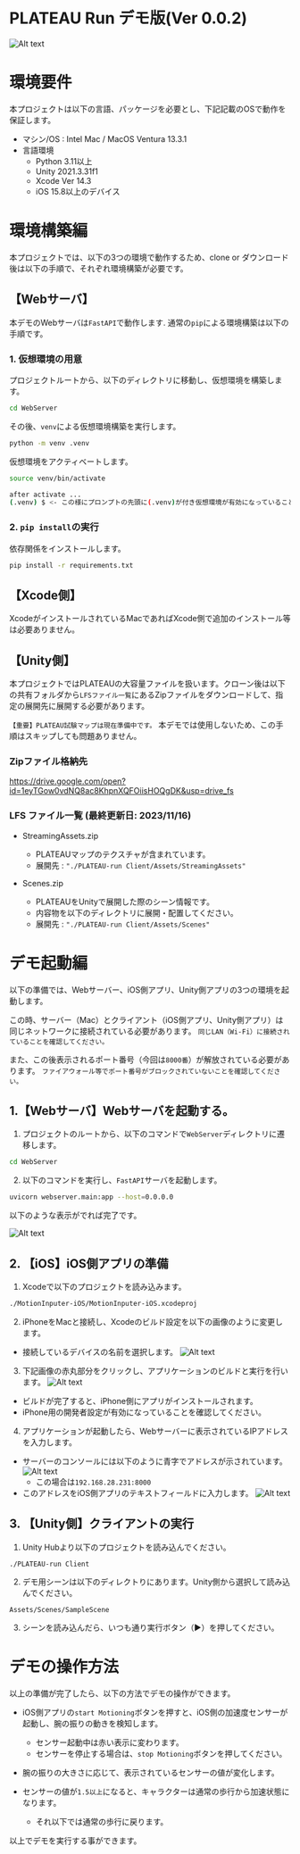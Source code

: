 # PLATEAU Run デモ版(Ver 0.0.2)
![Alt text](/DocsImgs/demo2.png)
# 環境要件
本プロジェクトは以下の言語、パッケージを必要とし、下記記載のOSで動作を保証します。
* マシン/OS : Intel Mac / MacOS Ventura 13.3.1
* 言語環境
    * Python 3.11以上
    * Unity 2021.3.31f1
    * Xcode Ver 14.3
    * iOS 15.8以上のデバイス

# 環境構築編
本プロジェクトでは、以下の3つの環境で動作するため、clone or ダウンロード後は以下の手順で、それぞれ環境構築が必要です。

## 【Webサーバ】
 本デモのWebサーバは`FastAPI`で動作します.
 通常の`pip`による環境構築は以下の手順です。
### 1. 仮想環境の用意

 プロジェクトルートから、以下のディレクトリに移動し、仮想環境を構築します。
 ```bash
 cd WebServer
 ```
 その後、`venv`による仮想環境構築を実行します。
 ```bash
 python -m venv .venv
 ```
 仮想環境をアクティベートします。
 ```bash
 source venv/bin/activate

 after activate ...
 (.venv) $ <- この様にプロンプトの先頭に(.venv)が付き仮想環境が有効になっていることを確認します。
 ```

### 2. `pip install`の実行
 依存関係をインストールします。
```bash
pip install -r requirements.txt
```

## 【Xcode側】
XcodeがインストールされているMacであればXcode側で追加のインストール等は必要ありません。

## 【Unity側】
本プロジェクトではPLATEAUの大容量ファイルを扱います。クローン後は以下の共有フォルダから`LFSファイル一覧`にあるZipファイルをダウンロードして、指定の展開先に展開する必要があります。

`【重要】PLATEAU試験マップは現在準備中です。`
本デモでは使用しないため、この手順はスキップしても問題ありません。

### Zipファイル格納先
https://drive.google.com/open?id=1eyTGow0vdNQ8ac8KhpnXQFOiisHOQgDK&usp=drive_fs

### LFS ファイル一覧 (最終更新日: 2023/11/16)
* StreamingAssets.zip
    * PLATEAUマップのテクスチャが含まれています。
    * 展開先 : `"./PLATEAU-run Client/Assets/StreamingAssets"`

* Scenes.zip
    * PLATEAUをUnityで展開した際のシーン情報です。
    * 内容物を以下のディレクトリに展開・配置してください。
    * 展開先 : `"./PLATEAU-run Client/Assets/Scenes"`



# デモ起動編
以下の準備では、Webサーバー、iOS側アプリ、Unity側アプリの3つの環境を起動します。

この時、サーバー（Mac）とクライアント（iOS側アプリ、Unity側アプリ）は同じネットワークに接続されている必要があります。
`同じLAN（Wi-Fi）に接続されていることを確認してください。`

また、この後表示されるポート番号（今回は`8000番`）が解放されている必要があります。
`ファイアウォール等でポート番号がブロックされていないことを確認してください。`

## 1.【Webサーバ】Webサーバを起動する。
1. プロジェクトのルートから、以下のコマンドで`WebServer`ディレクトリに遷移します。
```bash
cd WebServer
```
2. 以下のコマンドを実行し、`FastAPI`サーバを起動します。
```bash
uvicorn webserver.main:app --host=0.0.0.0
```
以下のような表示がでれば完了です。

![Alt text](/DocsImgs/FastAPI-demo.jpg)

## 2. 【iOS】iOS側アプリの準備
1. Xcodeで以下のプロジェクトを読み込みます。
```bash
./MotionInputer-iOS/MotionInputer-iOS.xcodeproj
```

2. iPhoneをMacと接続し、Xcodeのビルド設定を以下の画像のように変更します。
* 接続しているデバイスの名前を選択します。
![Alt text](/DocsImgs/xcode-build-telop.jpg)

3. 下記画像の赤丸部分をクリックし、アプリケーションのビルドと実行を行います。
![Alt text](/DocsImgs/xcode-demo.jpg)
* ビルドが完了すると、iPhone側にアプリがインストールされます。
* iPhone用の開発者設定が有効になっていることを確認してください。

4. アプリケーションが起動したら、Webサーバーに表示されているIPアドレスを入力します。
* サーバーのコンソールには以下のように青字でアドレスが示されています。
    ![Alt text](/DocsImgs/webserver-ip.jpg)
    * この場合は`192.168.28.231:8000`
* このアドレスをiOS側アプリのテキストフィールドに入力します。
    ![Alt text](/DocsImgs/ios-app-ip.jpg)


##  3. 【Unity側】クライアントの実行
1. Unity Hubより以下のプロジェクトを読み込んでください。
```
./PLATEAU-run Client
```
2. デモ用シーンは以下のディレクトりにあります。Unity側から選択して読み込んでください。
```
Assets/Scenes/SampleScene
```
3. シーンを読み込んだら、いつも通り実行ボタン（▶）を押してください。

# デモの操作方法
以上の準備が完了したら、以下の方法でデモの操作ができます。
* iOS側アプリの`start Motioning`ボタンを押すと、iOS側の加速度センサーが起動し、腕の振りの動きを検知します。
    * センサー起動中は赤い表示に変わります。
    * センサーを停止する場合は、`stop Motioning`ボタンを押してください。
* 腕の振りの大きさに応じて、表示されているセンサーの値が変化します。

* センサーの値が`1.5以上`になると、キャラクターは通常の歩行から加速状態になります。
    * それ以下では通常の歩行に戻ります。


以上でデモを実行する事ができます。